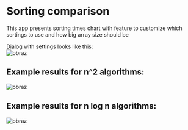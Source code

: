# Sorting comparison
This app presents sorting times chart with feature to customize which sortings to use and how big array size should be

Dialog with settings looks like this:<br>
![obraz](https://user-images.githubusercontent.com/18229762/119391576-cc314d00-bcce-11eb-90ce-a9a814e4326a.png)

## Example results for n^2 algorithms:
![obraz](https://user-images.githubusercontent.com/18229762/119391652-e834ee80-bcce-11eb-94fa-217c3da3216e.png)

## Example results for n log n algorithms:
![obraz](https://user-images.githubusercontent.com/18229762/119391742-06025380-bccf-11eb-8cc2-943717c00541.png)
